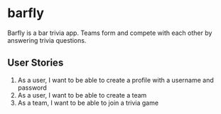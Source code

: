 # barfly

Barfly is a bar trivia app. Teams form and compete with each other by answering trivia questions.

## User Stories

1. As a user, I want to be able to create a profile with a username and password
2. As a user, I want to be able to create a team
3. As a team, I want to be able to join a trivia game
